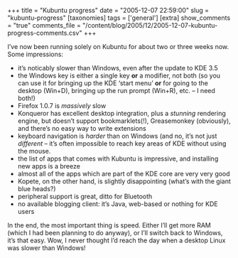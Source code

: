 +++
title = "Kubuntu progress"
date = "2005-12-07 22:59:00"
slug = "kubuntu-progress"
[taxonomies]
tags = ['general']
[extra]
show_comments = "true"
comments_file = "/content/blog/2005/12/2005-12-07-kubuntu-progress-comments.csv"
+++

I’ve now been running solely on Kubuntu for about two or three weeks now. Some impressions:

- it’s noticably slower than Windows, even after the update to KDE 3.5
- the Windows key is either a single key **or** a modifier, not both (so you can use it for bringing up the KDE ‘start menu’ **or** for going to the desktop (Win+D), bringing up the run prompt (Win+R), etc. – I need both!)
- Firefox 1.0.7 is *massively* slow
- Konqueror has excellent desktop integration, plus a *stunning* rendering engine, but doesn’t support bookmarklets(!), Greasemonkey (obviously), and there’s no easy way to write extensions
- keyboard navigation is *harder* than on Windows (and no, it’s not just *different* – it’s often impossible to reach key areas of KDE without using the mouse.
- the list of apps that comes with Kubuntu is impressive, and installing new apps is a breeze
- almost all of the apps which are part of the KDE core are very very good
- Kopete, on the other hand, is slightly disappointing (what’s with the giant blue heads?)
- peripheral support is great, ditto for Bluetooth
- no available blogging client: it’s Java, web-based or nothing for KDE users

In the end, the most important thing is speed. Either I’ll get more RAM (which I had been planning to do anyway), or I’ll switch back to Windows, it’s that easy. Wow, I never thought I’d reach the day when a desktop Linux was slower than Windows!
